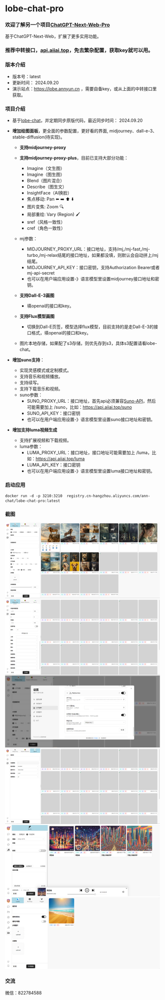 # lobe-chat-pro

### 欢迎了解另一个项目[ChatGPT-Next-Web-Pro](https://github.com/vual/ChatGPT-Next-Web-Pro)
  基于ChatGPT-Next-Web，扩展了更多实用功能。

### 推荐中转接口，[api.aiiai.top](https://api.aiiai.top/register?aff=B4fi)，免去繁杂配置，获取key就可以用。
  
### 版本介绍
  - 版本号：latest
  - 更新时间： 2024.09.20
  - 演示站点：https://lobe.annyun.cn ，需要自备key，或从上面的中转接口里获取。

### 项目介绍
- 基于[lobe-chat](https://github.com/lobehub/lobe-chat)，并定期同步原版代码，最近同步时间： 2024.09.20
- **增加绘图面板**，更全面的参数配置，更好看的界面, midjourney、dall-e-3、stable-diffusion(待实现)。
  - **支持midjourney-proxy**
  - **支持midjourney-proxy-plus**，目前已支持大部分功能：
    - Imagine（文生图）
    - Imagine（图生图）
    - Blend（图片混合）
    - Describe（图生文）
    - InsightFace（AI换脸）
    - 焦点移动: Pan ⬅️ ➡️ ⬆️ ⬇️
    - 图片变焦: Zoom 🔍
    - 局部重绘: Vary (Region) 🖌
    - sref（风格一致性）
    - cref（角色一致性）
  - mj参数：
    - MIDJOURNEY_PROXY_URL：接口地址，支持/mj,/mj-fast,/mj-turbo,/mj-relax结尾的接口地址，如果都没填，则默认会自动拼上/mj结尾。
    - MIDJOURNEY_API_KEY：接口密钥，支持Authorization Bearer或者mj-api-secret
    - 也可以在用户端应用设置-》语言模型里设置midjourney接口地址和密钥。

  - **支持Dall-E-3画图**
    - 填openai的接口和key。
    
  - **支持Flux模型画图**
    - 切换到Dall-E页签，模型选择flux模型，目前支持的是走Dall-E-3的接口格式，填openai的接口和key。

  - 图片本地存储，如果配了s3存储，则优先存到s3，具体s3配置请看lobe-chat。

- **增加suno支持**：
  - 实现灵感模式或定制模式。
  - 支持音乐和视频播放。
  - 支持续写。
  - 支持下载音乐和视频。
  - suno参数：
    - SUNO_PROXY_URL：接口地址，首先api必须兼容[Suno-API](https://github.com/SunoAI-API/Suno-API)，然后可能需要加上 /suno，比如：https://api.aiiai.top/suno
    - SUNO_API_KEY：接口密钥
    - 也可以在用户端应用设置-》语言模型里设置suno接口地址和密钥。

- **增加支持luma视频生成**
  - 支持扩展视频和下载视频。
  - luma参数：
    - LUMA_PROXY_URL：接口地址，接口地址可能需要加上 /luma，比如：https://api.aiiai.top/luma
    - LUMA_API_KEY：接口密钥
    - 也可以在用户端应用设置-》语言模型里设置luma接口地址和密钥。

### 启动应用
```shell
docker run -d -p 3210:3210  registry.cn-hangzhou.aliyuncs.com/ann-chat/lobe-chat-pro:latest
```


### 截图
![img1](/images/img1.png)
![img2](/images/img2.png)
![img3](/images/img3.png)
![img4](/images/img4.png)
![img5](/images/img5.png)
![img6](/images/img6.png)

### 交流
微信：822784588

